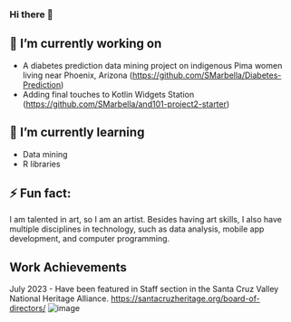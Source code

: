 ### Hi there 👋

## 🔭 I’m currently working on
- A diabetes prediction data mining project on indigenous Pima women living near Phoenix, Arizona (https://github.com/SMarbella/Diabetes-Prediction)
- Adding final touches to Kotlin Widgets Station (https://github.com/SMarbella/and101-project2-starter)

## 🌱 I’m currently learning
- Data mining
- R libraries

## ⚡ Fun fact:
I am talented in art, so I am an artist. Besides having art skills, I also have multiple disciplines in technology, such as data analysis, mobile app development, and computer programming.

## Work Achievements
July 2023 - Have been featured in Staff section in the Santa Cruz Valley National Heritage Alliance.
https://santacruzheritage.org/board-of-directors/
![image](https://github.com/SMarbella/SMarbella/assets/92709384/bc8e1258-a1d5-4be9-b563-6fe3848a94f4)

<!--
**SMarbella/SMarbella** is a ✨ _special_ ✨ repository because its `README.md` (this file) appears on your GitHub profile.
Here are some ideas to get you started:

- 🔭 I’m currently working on ...
- 🌱 I’m currently learning ...
- 👯 I’m looking to collaborate on ...
- 🤔 I’m looking for help with ...
- 💬 Ask me about ...
- 📫 How to reach me: ...
- 😄 Pronouns: ...
- ⚡ Fun fact: ...
-->
